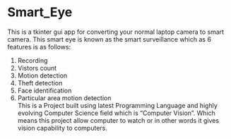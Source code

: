 # Smart_Eye
This is a tkinter gui app for converting your normal laptop camera to smart camera. This smart eye is known as the smart surveillance which as 6 features is as follows:<br>
1. Recording<br>
2. Vistors count <br>
3. Motion detection
4. Theft detection
5. Face identification
6. Particular area motion detection <br>
This is a Project built using latest Programming Language and highly evolving Computer Science field which is “Computer Vision”. Which means this project allow computer to watch or in other words it gives vision capability to computers.
